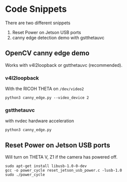 # Code Snippets

There are two different snippets

1. Reset Power on Jetson USB ports
2. canny edge detection demo with gstthetauvc

## OpenCV canny edge demo

Works with v4l2loopback or gstthetauvc (recommended).

### v4l2loopback

With the RICOH THETA on `/dev/video2`

```text
python3 canny_edge.py --video_device 2
```

### gstthetauvc

with nvdec hardware acceleration

```text
python3 canny_edge.py
```

## Reset Power on Jetson USB ports

Will turn on THETA V, Z1 if the camera has powered off.

```text
sudo apt-get install libusb-1.0-0-dev
gcc -o power_cycle reset_jetson_usb_power.c -lusb-1.0
sudo ./power_cycle
```
